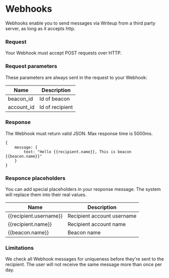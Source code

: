 # Webhooks

Webhooks enable you to send messages via Writeup from a third party server, as long as it accepts http. 

### Request
Your Webhook must accept POST requests over HTTP. 

### Request parameters
These parameters are always sent in the request to your Webhook:

| Name | Description |
| -- | -- |
| beacon_id  | Id of beacon |
| account_id  | Id of recipient |

### Response

The Webhook must return valid JSON. Max response time is 5000ms.

```
{   
    message: {
        text: "Hello {{recipient.name}}, This is beacon {{beacon.name}}"
    }
}
```
### Responce placeholders
You can add special placeholders in your response message. The system will replace them into their real values.

| Name | Description |
| -- | -- |
| \{\{recipient.username\}\}  | Recipient account username |
| \{\{recipient.name\}\}  | Recipient account name |
| \{\{beacon.name\}\}  | Beacon name |

### Limitations
We check all Webhook messages for uniqueness before they're sent to the recipient. The user will not receive the same message more than once per day.